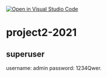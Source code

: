 [![Open in Visual Studio Code](https://classroom.github.com/assets/open-in-vscode-c66648af7eb3fe8bc4f294546bfd86ef473780cde1dea487d3c4ff354943c9ae.svg)](https://classroom.github.com/online_ide?assignment_repo_id=7595701&assignment_repo_type=AssignmentRepo)
# project2-2021

## superuser
username: admin
password: 1234Qwer.
